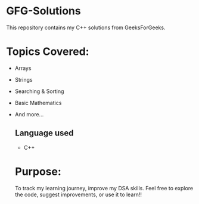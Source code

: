# GFG-Solutions
This repository contains my C++ solutions from GeeksForGeeks.

# Topics Covered:
- Arrays
- Strings
- Searching & Sorting
- Basic Mathematics
- And more...

  ## Language used
  - C++

  # Purpose:
  To track my learning journey, improve my DSA skills.
  Feel free to explore the code, suggest improvements, or use it to learn!!
